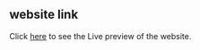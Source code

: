 ## website link
Click [here](https://infinity-scroll-nsbaue8z0-sumanislam.vercel.app/) to see the Live preview of the website.
